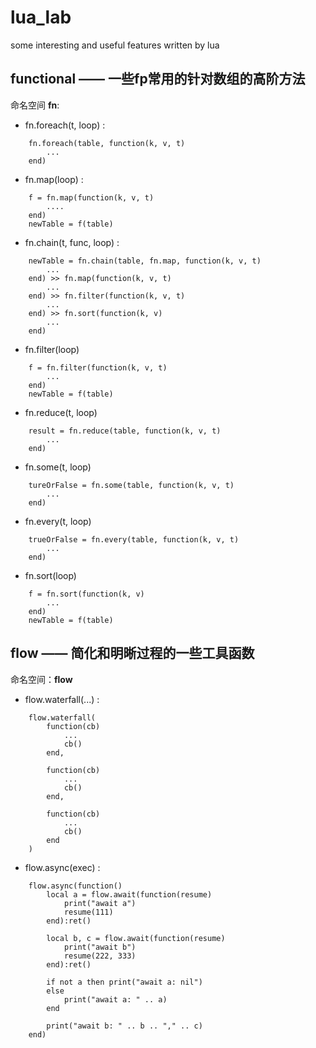 # lua_lab
some interesting and useful features written by lua

## functional —— 一些fp常用的针对数组的高阶方法
命名空间 __fn__:

* fn.foreach(t, loop) :
```
    fn.foreach(table, function(k, v, t) 
        ...
    end)
```
* fn.map(loop) : 
```
    f = fn.map(function(k, v, t) 
        ....
    end)
    newTable = f(table)
```

* fn.chain(t, func, loop) : 
```
    newTable = fn.chain(table, fn.map, function(k, v, t) 
        ...
    end) >> fn.map(function(k, v, t) 
        ...
    end) >> fn.filter(function(k, v, t) 
        ...
    end) >> fn.sort(function(k, v) 
        ...
    end)
```

* fn.filter(loop)
```
    f = fn.filter(function(k, v, t) 
        ...
    end)
    newTable = f(table)
```

* fn.reduce(t, loop)
```
    result = fn.reduce(table, function(k, v, t) 
        ...
    end)
```

* fn.some(t, loop)  
```
    tureOrFalse = fn.some(table, function(k, v, t) 
        ...
    end)
```

* fn.every(t, loop)
```
    trueOrFalse = fn.every(table, function(k, v, t) 
        ...
    end)
```

* fn.sort(loop)
```
    f = fn.sort(function(k, v) 
        ...
    end)
    newTable = f(table)
```

## flow —— 简化和明晰过程的一些工具函数

命名空间：__flow__

* flow.waterfall(...) : 
```
    flow.waterfall(
        function(cb) 
            ...
            cb()
        end,

        function(cb) 
            ...
            cb()
        end,

        function(cb) 
            ...
            cb()
        end
    )
```

* flow.async(exec) : 
```
    flow.async(function()
        local a = flow.await(function(resume) 
            print("await a")
            resume(111)
        end):ret()
    
        local b, c = flow.await(function(resume) 
            print("await b")
            resume(222, 333)
        end):ret()
    
        if not a then print("await a: nil")
        else
            print("await a: " .. a)
        end
        
        print("await b: " .. b .. "," .. c)
    end)
```



